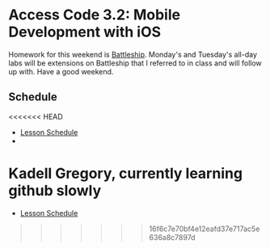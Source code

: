 # Access Code 3.2: Mobile Development with iOS

Homework for this weekend is [Battleship](/homework/unit2/week-1). Monday's and Tuesday's
all-day labs will be extensions on Battleship that I referred to in class and will follow up with.
Have a good weekend.

## Schedule

<<<<<<< HEAD
- [Lesson Schedule](schedule.md)
- 
Kadell Gregory, currently learning github slowly
=======
- [Lesson Schedule](/schedule.md)
>>>>>>> 16f6c7e70bf4e12eafd37e717ac5e636a8c7897d
